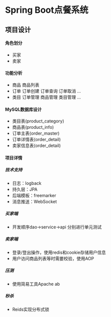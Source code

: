 Spring Boot点餐系统
===========
项目设计
------
#### 角色划分
* 买家
* 卖家
#### 功能分析
* 商品
  商品列表
* 订单
  订单创建 订单查询 订单取消 …
* 类目
  订单管理 商品管理 类目管理 …
#### MySQL数据库设计
* 类目表(product_category) 
* 商品表(product_info) 
* 订单主表(order_master) 
* 订单详情表(order_detail) 
* 卖家信息表(order_detail)

#### 项目详情
##### 技术支持
* 日志：logback  
* 持久层：JPA 
* 后端模板：freemarker
* 消息推送：WebSocket 
##### 买家端
* 开发顺序dao->service->api 分别进行单元测试
##### 卖家端
* 登录/登出操作，使用redis和cookie存储用户信息
* 用户访问商品列表等时需要校验，使用AOP
##### 压测
* 使用简易工具Apache ab
##### 秒杀
* Reids实现分布式锁
